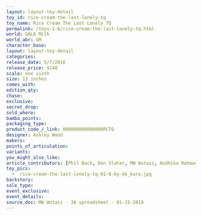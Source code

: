 ```yaml
---
layout: layout-toy-detail 
toy_id: rice-cream-the-last-lonely-tq
toy_name: Rice Cream The Last Lonely TQ
permalink: /toys-1-6/rice-cream-the-last-lonely-tq.html
world: GALA Milk
world_abr: GM
character_base: 
layout: layout-toy-detail
categories: 
release_date: 5/7/2016
release_price: $140 
scale: one sixth
size: 12 inches
comes_with: 
edition_qty: 
chase: 
exclusive: 
secret_drop: 
sold_where: 
bamba_points: 
packaging_type: 
product_code_/_link: 000000000000000RCTQ
designer: Ashley Wood
makers: 
points_of_articulation: 
variants: 
you_might_also_like: 
article_contributors: [Phil Back, Don Slater, MW Wutasi, Andhika Rahmaditya]
toy_pics: 
  -  rice-cream-the-last-lonely-tq-01-6-by-dk_kuro.jpg
backstory: 
sale_type: 
event_exclusive: 
event_details: 
source_doc: MW Wutasi - 3A spreadsheet - 01-15-2019
---
```

